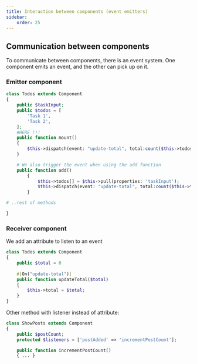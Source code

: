 ```yaml
---
title: Interaction between components (event emitters)
sidebar:
    order: 25
---
```

## Communication between components
To communicate between components, there is an event system. One component emits an event, and the other can pick up on it.

### Emitter component
```php
class Todos extends Component
{
	public $taskInput;
	public $todos = [
		'Task 1',
		'Task 2',
	];
	#HERE !!!
	public function mount()
	{
		$this->dispatch(event: "update-total", total:count($this->todos));
	}

	# We also trigger the event when using the add function
	public function add()
		{
			$this->todos[] = $this->pull(properties: 'taskInput');
			$this->dispatch(event: "update-total", total:count($this->todos));
		}

# ..rest of methods

}
```
### Receiver component
We add an attribute to listen to an event
```php
class Todos extends Component
{
	public $total = 0
	
	#[On("update-total")]
	public function updateTotal($total)
	{
		$this->total = $total;
	}
}
```

Other method with listener instead of attribute:
```php
class ShowPosts extends Component
{
	public $postCount;
	protected $listeners = ['postAdded' => 'incrementPostCount'];

	public function incrementPostCount()
	{ ... }
```
